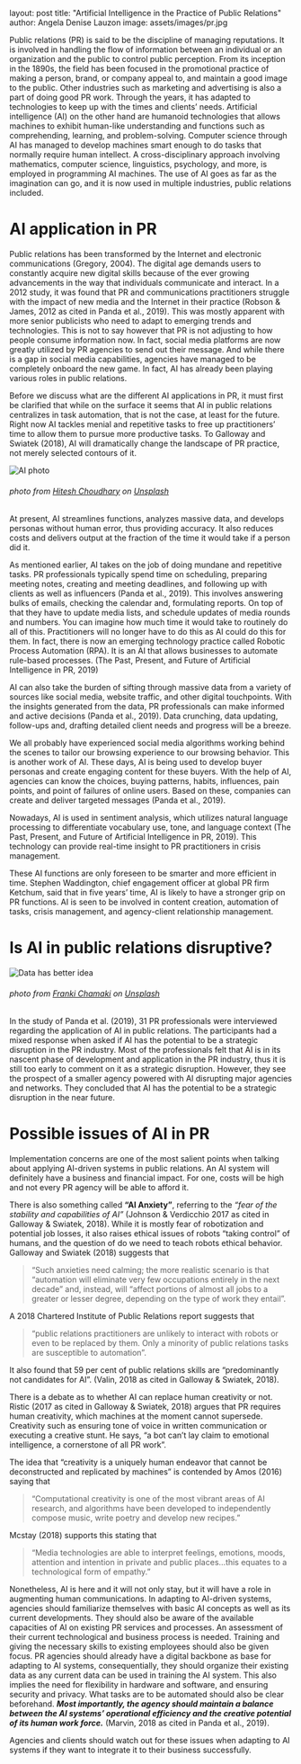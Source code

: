 layout: post
title:  "Artificial Intelligence in the Practice of Public Relations"
author: Angela Denise Lauzon
image: assets/images/pr.jpg

Public relations (PR) is said to be the discipline of managing reputations. It is involved in handling the flow of information between an individual or an organization and the public to control public perception. From its inception in the 1890s, the field has been focused in the promotional practice of making a person, brand, or company appeal to, and maintain a good image to the public. Other industries such as marketing and advertising is also a part of doing good PR work. Through the years, it has adapted to technologies to keep up with the times and clients’ needs.
Artificial intelligence (AI) on the other hand are humanoid technologies that allows machines to exhibit human-like understanding and functions such as comprehending, learning, and problem-solving. Computer science through AI has managed to develop machines smart enough to do tasks that normally require human intellect. A cross-disciplinary approach involving mathematics, computer science, linguistics, psychology, and more, is employed in programming AI machines. The use of AI goes as far as the imagination can go, and it is now used in multiple industries, public relations included.

# AI application in PR
Public relations has been transformed by the Internet and electronic communications (Gregory, 2004). The digital age demands users to constantly acquire new digital skills because of the ever growing advancements in the way that individuals communicate and interact. In a 2012 study, it was found that PR and communications practitioners struggle with the impact of new media and the Internet in their practice (Robson & James, 2012 as cited in Panda et al., 2019). This was mostly apparent with more senior publicists who need to adapt to emerging trends and technologies. This is not to say however that PR is not adjusting to how people consume information now. In fact, social media platforms are now greatly utilized by PR agencies to send out their message. And while there is a gap in social media capabilities, agencies have managed to be completely onboard the new game. In fact, AI has already been playing various roles in public relations. 

Before we discuss what are the different AI applications in PR, it must first be clarified that while on the surface it seems that AI in public relations centralizes in task automation, that is not the case, at least for the future. Right now AI tackles menial and repetitive tasks to free up practitioners’ time to allow them to pursue more productive tasks. To Galloway and Swiatek (2018), AI will dramatically change the landscape of PR practice, not merely selected contours of it. 

![AI photo](https://imgur.com/a/oSM4hou)
###### photo from [Hitesh Choudhary](https://unsplash.com/@hiteshchoudhary) on [Unsplash](https://unsplash.com/)

At present, AI streamlines functions, analyzes massive data, and develops personas without human error, thus providing accuracy. It also reduces costs and delivers output at the fraction of the time it would take if a person did it. 

As mentioned earlier, AI takes on the job of doing mundane and repetitive tasks. PR professionals typically spend time on scheduling, preparing meeting notes, creating and meeting deadlines, and following up with clients as well as influencers (Panda et al., 2019). This involves answering bulks of emails, checking the calendar and, formulating reports. On top of that they have to update media lists, and schedule updates of media rounds and numbers. You can imagine how much time it would take to routinely do all of this. Practitioners will no longer have to do this as AI could do this for them. In fact, there is now an emerging technology practice called Robotic Process Automation (RPA). It is an AI that allows businesses to automate rule-based processes. (The Past, Present, and Future of Artificial Intelligence in PR, 2019)

AI can also take the burden of sifting through massive data from a variety of sources like social media, website traffic, and other digital touchpoints. With the insights generated from the data, PR professionals can make informed and active decisions (Panda et al., 2019). Data crunching, data updating, follow-ups and, drafting detailed client needs and progress will be a breeze.

We all probably have experienced social media algorithms working behind the scenes to tailor our browsing experience to our browsing behavior. This is another work of AI. These days, AI is being used to develop buyer personas and create engaging content for these buyers. With the help of AI, agencies can know the choices, buying patterns, habits, influences, pain points, and point of failures of online users. Based on these, companies can create and deliver targeted messages (Panda et al., 2019). 

Nowadays, AI is used in sentiment analysis, which utilizes natural language processing to differentiate vocabulary use, tone, and language context (The Past, Present, and Future of Artificial Intelligence in PR, 2019). This technology can provide real-time insight to PR practitioners in crisis management. 

These AI functions are only foreseen to be smarter and more efficient in time. Stephen Waddington, chief engagement officer at global PR firm Ketchum, said that in five years’ time, AI is likely to have a stronger grip on PR functions. AI is seen to be involved in content creation, automation of tasks, crisis management, and agency-client relationship management. 

# Is AI in public relations disruptive?
![Data has better idea](https://imgur.com/a/rscfR5N)
###### photo from [Franki Chamaki](https://unsplash.com/@franki) on [Unsplash](https://unsplash.com/)

In the study of Panda et al. (2019), 31 PR professionals were interviewed regarding the application of AI in public relations. The participants had a mixed response when asked if AI has the potential to be a strategic disruption in the PR industry. Most of the professionals felt that AI is in its nascent phase of development and application in the PR industry, thus it is still too early to comment on it as a strategic disruption. However, they see the prospect of a smaller agency powered with AI disrupting major agencies and networks. They concluded that AI has the potential to be a strategic disruption in the near future.

# Possible issues of AI in PR 
Implementation concerns are one of the most salient points when talking about applying AI-driven systems in public relations. An AI system will definitely have a business and financial impact. For one, costs will be high and not every PR agency will be able to afford it.

There is also something called **“AI Anxiety”**, referring to the *“fear of the stability and capabilities of AI”* (Johnson & Verdicchio 2017 as cited in Galloway & Swiatek, 2018). While it is mostly fear of robotization and potential job losses, it also raises ethical issues of robots “taking control” of humans, and the question of do we need to teach robots ethical behavior.
Galloway and Swiatek (2018) suggests that
> “Such anxieties need calming; the more realistic scenario is that “automation will eliminate very few occupations entirely in the next decade” and, instead, will “affect portions of almost all jobs to a greater or lesser degree, depending on the type of work they entail”.

A 2018 Chartered Institute of Public Relations report suggests that
> “public relations practitioners are unlikely to interact with robots or even to be replaced by them. Only a minority of public relations tasks are susceptible to automation”.

It also found that 59 per cent of public relations skills are “predominantly not candidates for AI”. (Valin, 2018 as cited in Galloway & Swiatek, 2018).

There is a debate as to whether AI can replace human creativity or not. Ristic (2017 as cited in Galloway & Swiatek, 2018) argues that PR requires human creativity, which machines at the moment cannot supersede. Creativity such as ensuring tone of voice in written communication or executing a creative stunt. He says, “a bot can’t lay claim to emotional intelligence, a cornerstone of all PR work”.

The idea that “creativity is a uniquely human endeavor that cannot be deconstructed and replicated by machines” is contended by Amos (2016) saying that
> “Computational creativity is one of the most vibrant areas of AI research, and algorithms have been developed to independently compose music, write poetry and develop new recipes.”

Mcstay (2018) supports this stating that
> “Media technologies are able to interpret feelings, emotions, moods, attention and intention in private and public places…this equates to a technological form of empathy.”

Nonetheless, AI is here and it will not only stay, but it will have a role in augmenting human communications. In adapting to AI-driven systems, agencies should familiarize themselves with basic AI concepts as well as its current developments. They should also be aware of the available capacities of AI on existing PR services and processes. An assessment of their current technological and business process is needed. Training and giving the necessary skills to existing employees should also be given focus. PR agencies should already have a digital backbone as base for adapting to AI systems, consequentially, they should organize their existing data as any current data can be used in training the AI system. This also implies the need for flexibility in hardware and software, and ensuring security and privacy. What tasks are to be automated should also be clear beforehand. ***Most importantly, the agency should maintain a balance between the AI systems’ operational efficiency and the creative potential of its human work force.*** (Marvin, 2018 as cited in Panda et al., 2019).

Agencies and clients should watch out for these issues when adapting to AI systems if they want to integrate it to their business successfully. 
